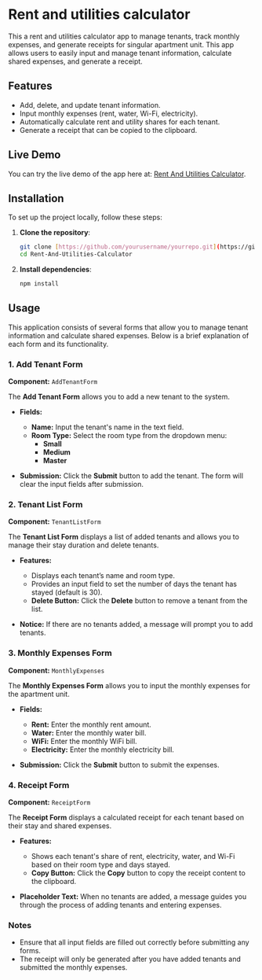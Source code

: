 # Rent and utilities calculator

This a rent and utilities calculator app to manage tenants, track monthly expenses, and generate receipts for singular apartment unit. This app allows users to easily input and manage tenant information, calculate shared expenses, and generate a receipt.

## Features

- Add, delete, and update tenant information.
- Input monthly expenses (rent, water, Wi-Fi, electricity).
- Automatically calculate rent and utility shares for each tenant.
- Generate a receipt that can be copied to the clipboard.

## Live Demo

You can try the live demo of the app here at: [Rent And Utilities Calculator](https://bodhiong.github.io/Rent-And-Utilities-Calculator/).

## Installation

To set up the project locally, follow these steps:

1. **Clone the repository**:

   ```bash
   git clone [https://github.com/yourusername/yourrepo.git](https://github.com/BodhiOng/Rent-And-Utilities-Calculator.git)
   cd Rent-And-Utilities-Calculator
   ```

2. **Install dependencies**:

   ```bash
   npm install
   ```

## Usage

This application consists of several forms that allow you to manage tenant information and calculate shared expenses. Below is a brief explanation of each form and its functionality.

### 1. Add Tenant Form

**Component:** `AddTenantForm`

The **Add Tenant Form** allows you to add a new tenant to the system.

- **Fields:**
  - **Name:** Input the tenant's name in the text field.
  - **Room Type:** Select the room type from the dropdown menu:
    - **Small**
    - **Medium**
    - **Master**

- **Submission:** Click the **Submit** button to add the tenant. The form will clear the input fields after submission.

### 2. Tenant List Form

**Component:** `TenantListForm`

The **Tenant List Form** displays a list of added tenants and allows you to manage their stay duration and delete tenants.

- **Features:**
  - Displays each tenant’s name and room type.
  - Provides an input field to set the number of days the tenant has stayed (default is 30).
  - **Delete Button:** Click the **Delete** button to remove a tenant from the list.

- **Notice:** If there are no tenants added, a message will prompt you to add tenants.

### 3. Monthly Expenses Form

**Component:** `MonthlyExpenses`

The **Monthly Expenses Form** allows you to input the monthly expenses for the apartment unit.

- **Fields:**
  - **Rent:** Enter the monthly rent amount.
  - **Water:** Enter the monthly water bill.
  - **WiFi:** Enter the monthly WiFi bill.
  - **Electricity:** Enter the monthly electricity bill.

- **Submission:** Click the **Submit** button to submit the expenses.

### 4. Receipt Form

**Component:** `ReceiptForm`

The **Receipt Form** displays a calculated receipt for each tenant based on their stay and shared expenses.

- **Features:**
  - Shows each tenant's share of rent, electricity, water, and Wi-Fi based on their room type and days stayed.
  - **Copy Button:** Click the **Copy** button to copy the receipt content to the clipboard.

- **Placeholder Text:** When no tenants are added, a message guides you through the process of adding tenants and entering expenses.

### Notes

- Ensure that all input fields are filled out correctly before submitting any forms.
- The receipt will only be generated after you have added tenants and submitted the monthly expenses.
